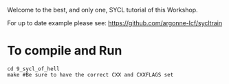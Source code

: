 Welcome to the best, and only one, SYCL tutorial of this Workshop.

For up to date example please see: https://github.com/argonne-lcf/sycltrain

# To compile and Run

```
cd 9_sycl_of_hell
make #Be sure to have the correct CXX and CXXFLAGS set
```
